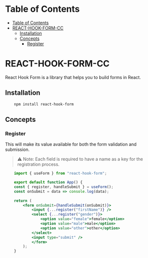 # Table of Contents

- [Table of Contents](#table-of-contents)
- [REACT-HOOK-FORM-CC](#react-hook-form-cc)
  - [Installation](#installation)
  - [Concepts](#concepts)
    - [Register](#register)

# REACT-HOOK-FORM-CC

React Hook Form is a library that helps you to build forms in React.

## Installation

```bash
    npm install react-hook-form
```

## Concepts

### Register

This will make its value available for both the form validation and submission.

> ⚠️ Note: Each field is required to have a name as a key for the registration process.

```jsx
    import { useForm } from "react-hook-form";

    export default function App() {
    const { register, handleSubmit } = useForm();
    const onSubmit = data => console.log(data);
    
    return (
        <form onSubmit={handleSubmit(onSubmit)}>
            <input {...register("firstName")} />
            <select {...register("gender")}>
                <option value="female">female</option>
                <option value="male">male</option>
                <option value="other">other</option>
            </select>
            <input type="submit" />
            </form>
        );
    }
```
